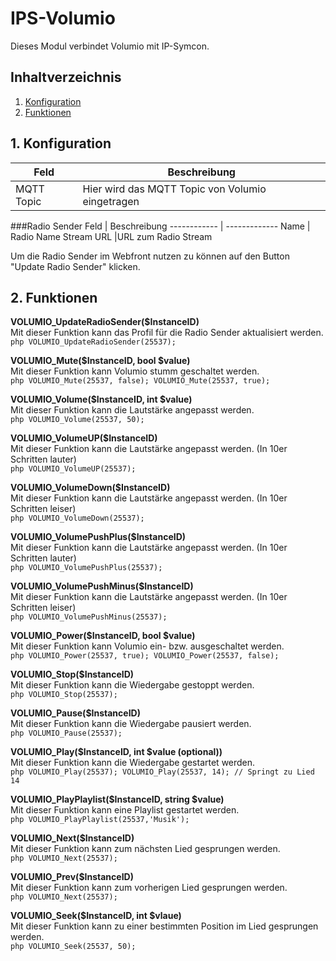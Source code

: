 # IPS-Volumio
   Dieses Modul verbindet Volumio mit IP-Symcon.
     
   ## Inhaltverzeichnis
   1. [Konfiguration](#1-konfiguration)
   2. [Funktionen](#2-funktionen)
   
   ## 1. Konfiguration
   
   Feld | Beschreibung
   ------------ | -------------
   MQTT Topic | Hier wird das MQTT Topic von Volumio eingetragen
   
   ###Radio Sender
   Feld | Beschreibung
   ------------ | -------------
   Name | Radio Name
   Stream URL |URL zum Radio Stream
   
   Um die Radio Sender im Webfront nutzen zu können auf den Button "Update Radio Sender" klicken.   
   
   ## 2. Funktionen
   
   **VOLUMIO_UpdateRadioSender($InstanceID)**\
   Mit dieser Funktion kann das Profil für die Radio Sender aktualisiert werden.\
    ```php
    VOLUMIO_UpdateRadioSender(25537);
    ```

   **VOLUMIO_Mute($InstanceID, bool $value)**\
   Mit dieser Funktion kann Volumio stumm geschaltet werden.\
    ```php
    VOLUMIO_Mute(25537, false);
    VOLUMIO_Mute(25537, true);
    ```
    
   **VOLUMIO_Volume($InstanceID, int $value)**\
   Mit dieser Funktion kann die Lautstärke angepasst werden.\
    ```php
    VOLUMIO_Volume(25537, 50);
    ```
    
   **VOLUMIO_VolumeUP($InstanceID)**\
   Mit dieser Funktion kann die Lautstärke angepasst werden. (In 10er Schritten lauter)\
    ```php
    VOLUMIO_VolumeUP(25537);
    ```    

   **VOLUMIO_VolumeDown($InstanceID)**\
   Mit dieser Funktion kann die Lautstärke angepasst werden. (In 10er Schritten leiser)\
    ```php
    VOLUMIO_VolumeDown(25537);
    ```
    
   **VOLUMIO_VolumePushPlus($InstanceID)**\
   Mit dieser Funktion kann die Lautstärke angepasst werden. (In 10er Schritten lauter)\
    ```php
    VOLUMIO_VolumePushPlus(25537);
    ```    
        
   **VOLUMIO_VolumePushMinus($InstanceID)**\
   Mit dieser Funktion kann die Lautstärke angepasst werden. (In 10er Schritten leiser)\
    ```php
    VOLUMIO_VolumePushMinus(25537);
    ```    

   **VOLUMIO_Power($InstanceID, bool $value)**\
   Mit dieser Funktion kann Volumio ein- bzw. ausgeschaltet werden.\
    ```php
    VOLUMIO_Power(25537, true);
    VOLUMIO_Power(25537, false);
    ```
    
   **VOLUMIO_Stop($InstanceID)**\
   Mit dieser Funktion kann die Wiedergabe gestoppt werden.\
    ```php
    VOLUMIO_Stop(25537);
    ```
    
   **VOLUMIO_Pause($InstanceID)**\
   Mit dieser Funktion kann die Wiedergabe pausiert werden.\
    ```php
    VOLUMIO_Pause(25537);
    ```    
    
   **VOLUMIO_Play($InstanceID, int $value (optional))**\
   Mit dieser Funktion kann die Wiedergabe gestartet werden.\
    ```php
    VOLUMIO_Play(25537);
    VOLUMIO_Play(25537, 14); // Springt zu Lied 14
    ```
    
   **VOLUMIO_PlayPlaylist($InstanceID, string $value)**\
   Mit dieser Funktion kann eine Playlist gestartet werden.\
    ```php
    VOLUMIO_PlayPlaylist(25537,'Musik');
    ```
    
   **VOLUMIO_Next($InstanceID)**\
   Mit dieser Funktion kann zum nächsten Lied gesprungen werden.\
    ```php
    VOLUMIO_Next(25537);
    ```
    
   **VOLUMIO_Prev($InstanceID)**\
   Mit dieser Funktion kann zum vorherigen Lied gesprungen werden.\
    ```php
    VOLUMIO_Next(25537);
    ```

   **VOLUMIO_Seek($InstanceID, int $vlaue)**\
   Mit dieser Funktion kann zu einer bestimmten Position im Lied gesprungen werden.\
    ```php
    VOLUMIO_Seek(25537, 50);
    ```